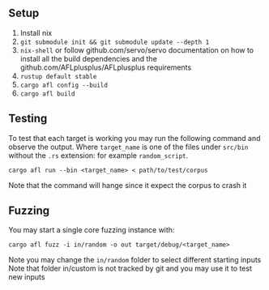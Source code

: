 
## Setup

1. Install nix
1. `git submodule init && git submodule update --depth 1`
1. `nix-shell` or follow github.com/servo/servo documentation on how to install all the build dependencies and the github.com/AFLplusplus/AFLplusplus requirements
1. `rustup default stable`
1. `cargo afl config --build`
1. `cargo afl build`

## Testing

To test that each target is working you may run the following command and observe the output. Where `target_name` is one of the files under `src/bin` without the `.rs` extension: for example `random_script`.

`cargo afl run --bin <target_name> < path/to/test/corpus`

Note that the command will hange since it expect the corpus to crash it

## Fuzzing

You may start a single core fuzzing instance with: 

`cargo afl fuzz -i in/random -o out target/debug/<target_name>`

Note you  may change the `in/random` folder to select different starting inputs
Note that folder in/custom is not tracked by git and you may use it to test new inputs
